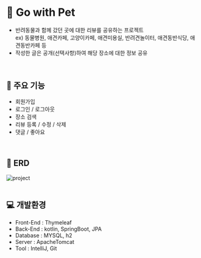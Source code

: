 # 🐶 Go with Pet <br>
- 반려동물과 함께 갔던 곳에 대한 리뷰를 공유하는 프로젝트<br>
  ex) 동물병원, 애견카페, 고양이카페, 애견미용실, 반려견놀이터, 애견동반식당, 애견동반카페 등<br>
- 작성한 글은 공개(선택사항)하여 해당 장소에 대한 정보 공유<br>

<br>

## 🐩 주요 기능 <br>
- 회원가입<br>
- 로그인 / 로그아웃<br>
- 장소 검색<br>
- 리뷰 등록 / 수정 / 삭제<br>
- 댓글 / 좋아요<br>
<br>

## 🧭 ERD <br>
![project](https://github.com/user-attachments/assets/12ef7bc1-9290-4e18-8fbe-786396473ff8)
<br>
<br>

## 💻 개발환경 <br>
- Front-End : Thymeleaf
- Back-End : kotlin, SpringBoot, JPA
- Database : MYSQL, h2
- Server : ApacheTomcat
- Tool : IntelliJ, Git
